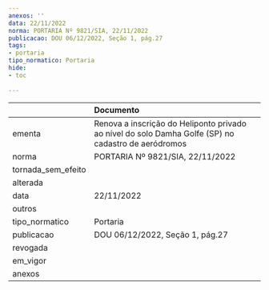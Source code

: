 ```yaml
---
anexos: ''
data: 22/11/2022
norma: PORTARIA Nº 9821/SIA, 22/11/2022
publicacao: DOU 06/12/2022, Seção 1, pág.27
tags:
- portaria
tipo_normatico: Portaria
hide: 
- toc 
 
---
```


|                    | Documento                                                                                           |
|:-------------------|:----------------------------------------------------------------------------------------------------|
| ementa             | Renova a inscrição do Heliponto privado ao nível do solo Damha Golfe (SP) no cadastro de aeródromos |
| norma              | PORTARIA Nº 9821/SIA, 22/11/2022                                                                    |
| tornada_sem_efeito |                                                                                                     |
| alterada           |                                                                                                     |
| data               | 22/11/2022                                                                                          |
| outros             |                                                                                                     |
| tipo_normatico     | Portaria                                                                                            |
| publicacao         | DOU 06/12/2022, Seção 1, pág.27                                                                     |
| revogada           |                                                                                                     |
| em_vigor           |                                                                                                     |
| anexos             |                                                                                                     |
